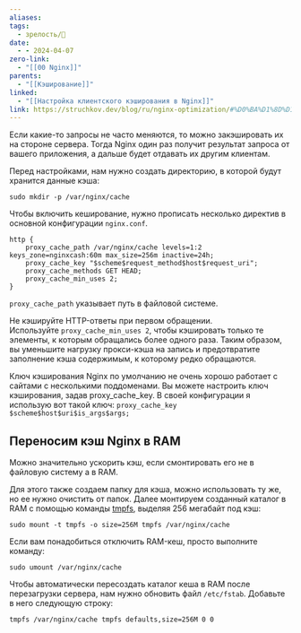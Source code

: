 ```yaml
---
aliases: 
tags:
  - зрелость/🌱
date:
  - - 2024-04-07
zero-link:
  - "[[00 Nginx]]"
parents:
  - "[[Кэширование]]"
linked:
  - "[[Настройка клиентского кэширования в Nginx]]"
link: https://struchkov.dev/blog/ru/nginx-optimization/#%D0%BA%D1%8D%D1%88%D0%B8%D1%80%D0%BE%D0%B2%D0%B0%D0%BD%D0%B8%D0%B5-%D0%BD%D0%B0-%D1%81%D1%82%D0%BE%D1%80%D0%BE%D0%BD%D0%B5-%D1%81%D0%B5%D1%80%D0%B2%D0%B5%D1%80%D0%B0
---
```

Если какие-то запросы не часто меняются, то можно закэшировать их на стороне сервера. Тогда Nginx один раз получит результат запроса от вашего приложения, а дальше будет отдавать их другим клиентам.

Перед настройками, нам нужно создать директорию, в которой будут хранится данные кэша:
```shell
sudo mkdir -p /var/nginx/cache
```

Чтобы включить кеширование, нужно прописать несколько директив в основной конфигурации `nginx.conf`.

```nginx
http {
    proxy_cache_path /var/nginx/cache levels=1:2 keys_zone=nginxcash:60m max_size=256m inactive=24h;
    proxy_cache_key "$scheme$request_method$host$request_uri";
    proxy_cache_methods GET HEAD;
    proxy_cache_min_uses 2;
}
```

`proxy_cache_path` указывает путь в файловой системе.

Не кэшируйте HTTP-ответы при первом обращении. Используйте `proxy_cache_min_uses 2`, чтобы кэшировать только те элементы, к которым обращались более одного раза. Таким образом, вы уменьшите нагрузку прокси-кэша на запись и предотвратите заполнение кэша содержимым, к которому редко обращаются.

Ключ кэширования Nginx по умолчанию не очень хорошо работает с сайтами с несколькими поддоменами. Вы можете настроить ключ кэширования, задав proxy_cache_key. В своей конфигурации я использую вот такой ключ: `proxy_cache_key $scheme$host$uri$is_args$args;`

## Переносим кэш Nginx в RAM
Можно значительно ускорить кэш, если смонтировать его не в файловую систему а в RAM.

Для этого также создаем папку для кэша, можно использовать ту же, но ее нужно очистить от папок. Далее монтируем созданный каталог в RAM с помощью команды [tmpfs](https://wiki.archlinux.org/index.php/Tmpfs), выделяя 256 мегабайт под кэш:

```shell
sudo mount -t tmpfs -o size=256M tmpfs /var/nginx/cache
```

Если вам понадобиться отключить RAM-кеш, просто выполните команду:

```shell
sudo umount /var/nginx/cache
```

Чтобы автоматически пересоздать каталог кеша в RAM после перезагрузки сервера, нам нужно обновить файл `/etc/fstab`. Добавьте в него следующую строку:

```txt
tmpfs /var/nginx/cache tmpfs defaults,size=256M 0 0
```